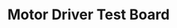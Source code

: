 ---
layout: default
modal-id: 3
img: TestMotorDriver.jpg
alt: image-alt
project-date: Fall 2019
category: PCB Design
title: Motor Driver Test Board
objective: To create a board to test 4 different DC motor drivers including some external gate drivers for the Rover’s drive system.
details: The board tested the BTS7960, DRV8701, VNHD7012AY, and DRV8873. Each motor driver contains an internal or external H-Bridge to allow for full speed control in both directions. Since this driver would be deployed for the drive system, it needed to be able to handle high current loads.
results: Although there were some issues on the board, all drivers were able to be tested with some rework. We also performed thermal testing with the motor stalled on the BTN7960 and DRV8701 to compare how the fully integrated driver fared against the external gate driver. The DRV8701 was then chosen and the final drive board for the rover used the same circuit.
---